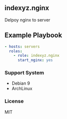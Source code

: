 ## indexyz.nginx
Delpoy nginx to server

## Example Playbook
```yaml
- hosts: servers
  roles:
    - role: indexyz.nginx
      start_nginx: yes
```

### Support System
- Debian 9
- ArchLinux

### License
MIT
